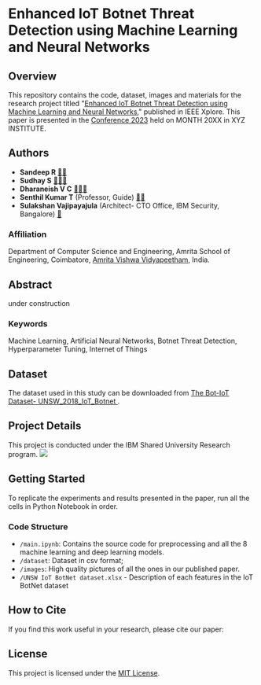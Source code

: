 # Enhanced IoT Botnet Threat Detection using Machine Learning and Neural Networks

## Overview

This repository contains the code, dataset, images and materials for the research project titled "[Enhanced IoT Botnet Threat Detection using Machine Learning and Neural Networks]()," published in IEEE Xplore. This paper is presented in the [Conference 2023]() held on MONTH 20XX in XYZ INSTITUTE.

## Authors
- **Sandeep R** [📧](mailto:sandur43@gmail.com )[👥](https://www.linkedin.com/in/sandeep-rajakrishnan-87667111b/)
- **Sudhay S** [📧](mailto:sudhay2001@gmail.com)[🔗](https://sudhay.wordpress.com/)[👥](https://www.linkedin.com/in/sudhay/)
- **Dharaneish V C** [📧](mailto:dharaneishvc@gmail.com)[🔗](https://dharaneishvc.github.io/portfolio/)[👥](https://www.linkedin.com/in/dharaneishvc/)
- **Senthil Kumar T** (Professor, Guide) [📧](mailto:t_senthilkumar@cb.amrita.edu)[🔗](https://www.amrita.edu/faculty/t-senthilkumar/)
- **Sulakshan Vajipayajula** (Architect- CTO Office, IBM Security, Bangalore) [📧](mailto:svajipay@in.ibm.com)
  
### Affiliation
Department of Computer Science and Engineering, Amrita School of Engineering, Coimbatore, [Amrita Vishwa Vidyapeetham](https://amrita.edu), India.

## Abstract

under construction

### Keywords
Machine Learning, Artificial Neural Networks, Botnet Threat Detection, Hyperparameter Tuning, Internet of Things

## Dataset

The dataset used in this study can be downloaded from [The Bot-IoT Dataset- UNSW_2018_IoT_Botnet ](https://research.unsw.edu.au/projects/bot-iot-dataset).

## Project Details

This project is conducted under the IBM Shared University Research program.
<img src="https://wantbranding.com/wp-content/uploads/2020/06/IBM-Banner-copy.jpg" >

## Getting Started

To replicate the experiments and results presented in the paper, run all the cells in Python Notebook in order.

### Code Structure

- `/main.ipynb`: Contains the source code for preprocessing and all the 8 machine learning and deep learning models.
- `/dataset`: Dataset in csv format;
- `/images`: High quality pictures of all the ones in our published paper.
- `/UNSW IoT BotNet dataset.xlsx` - Description of each features in the IoT BotNet dataset

## How to Cite

If you find this work useful in your research, please cite our paper:


## License

This project is licensed under the [MIT License](LICENSE).

